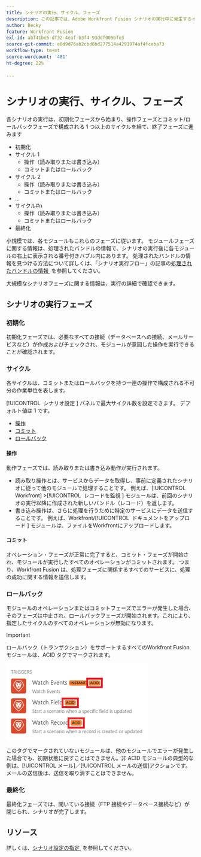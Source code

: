 ```yaml
---
title: シナリオの実行、サイクル、フェーズ
description: この記事では、Adobe Workfront Fusion シナリオの実行中に発生するイベント（初期化、操作、コミット、ロールバックなど）について説明します。
author: Becky
feature: Workfront Fusion
exl-id: abf41be5-df32-4eaf-b3f4-93ddf005bfe3
source-git-commit: e0d9d76ab2cbd8bd277514a4291974af4fceba73
workflow-type: tm+mt
source-wordcount: '481'
ht-degree: 22%

---
```


# シナリオの実行、サイクル、フェーズ

各シナリオの実行は、初期化フェーズから始まり、操作フェーズとコミット/ロールバックフェーズで構成される 1 つ以上のサイクルを経て、終了フェーズに進みます

* 初期化
* サイクル 1
   * 操作（読み取りまたは書き込み）
   * コミットまたはロールバック
* サイクル 2
   * 操作（読み取りまたは書き込み）
   * コミットまたはロールバック
* ...
* サイクル#n
   * 操作（読み取りまたは書き込み）
   * コミットまたはロールバック
* 最終化

小規模では、各モジュールもこれらのフェーズに従います。 モジュールフェーズに関する情報は、処理されたバンドルの情報で、シナリオの実行後に各モジュールの右上に表示される番号付きバブル内にあります。 処理されたバンドルの情報を見つける方法について詳しくは、「シナリオ実行フロー」の記事の [&#x200B; 処理されたバンドルの情報 &#x200B;](/help/workfront-fusion/references/scenarios/scenario-execution-flow.md#information-about-processed-bundles) を参照してください。

大規模なシナリオフェーズに関する情報は、実行の詳細で確認できます。

## シナリオの実行フェーズ

### 初期化

初期化フェーズでは、必要なすべての接続（データベースへの接続、メールサービスなど）が作成およびチェックされ、モジュールが意図した操作を実行できることが確認されます。

### サイクル

各サイクルは、コミットまたはロールバックを持つ一連の操作で構成される不可分の作業単位を表します。

[!UICONTROL &#x200B; シナリオ設定 &#x200B;] パネルで最大サイクル数を設定できます。 デフォルト値は 1 です。

* [操作](#operation)
* [コミット](#commit)
* [ロールバック](#rollback)

#### 操作

動作フェーズでは、読み取りまたは書き込み動作が実行されます。

* 読み取り操作とは、サービスからデータを取得し、事前に定義されたシナリオに従って他のモジュールで処理することです。 例えば、[!UICONTROL Workfront] >[!UICONTROL &#x200B; レコードを監視 &#x200B;] モジュールは、前回のシナリオの実行以降に作成された新しいバンドル（レコード）を返します。
* 書き込み操作は、さらに処理を行うために特定のサービスにデータを送信することです。 例えば、Workfront/[!UICONTROL &#x200B; ドキュメントをアップロード &#x200B;] モジュールは、ファイルをWorkfrontにアップロードします。

#### コミット

オペレーション・フェーズが正常に完了すると、コミット・フェーズが開始され、モジュールが実行したすべてのオペレーションがコミットされます。 つまり、Workfront Fusion は、処理フェーズに関係するすべてのサービスに、処理の成功に関する情報を送信します。

### ロールバック

モジュールのオペレーションまたはコミットフェーズでエラーが発生した場合、そのフェーズは中止され、ロールバックフェーズが開始されます。これにより、指定したサイクルのすべてのオペレーションが無効になります。

>[!IMPORTANT]
>
>ロールバック（トランザクション）をサポートするすべてのWorkfront Fusion モジュールは、ACID タグでマークされます。
>
>![&#x200B; 酸性モジュール &#x200B;](assets/acid-modules.png)
>
>このタグでマークされていないモジュールは、他のモジュールでエラーが発生した場合でも、初期状態に戻すことはできません。非 ACID モジュールの典型的な例は、[!UICONTROL メール]／[!UICONTROL メールの送信]アクションです。メールの送信後は、送信を取り消すことはできません。

### 最終化

最終化フェーズでは、開いている接続（FTP 接続やデータベース接続など）が閉じられ、シナリオが完了します。

## リソース

詳しくは、[&#x200B; シナリオ設定の指定 &#x200B;](/help/workfront-fusion/create-scenarios/config-scenarios-settings/configure-scenario-settings.md) を参照してください。
